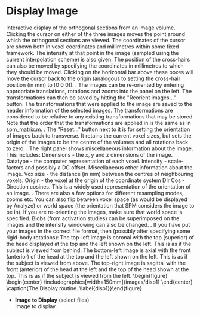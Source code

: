 # Display Image  
Interactive display of the orthogonal sections from an image volume.
Clicking the cursor on either of the three images moves the point around which the orthogonal sections are viewed.  The coordinates of the cursor are shown both in voxel coordinates and millimetres within some fixed framework. The intensity at that point in the image (sampled using the current interpolation scheme) is also given. The position of the cross-hairs can also be moved by specifying the coordinates in millimetres to which they should be moved.  Clicking on the horizontal bar above these boxes will move the cursor back to the origin  (analogous to setting the cross-hair position (in mm) to [0 0 0]).
.
The images can be re-oriented by entering appropriate translations, rotations and zooms into the panel on the left.  The transformations can then be saved by hitting the "Reorient images..." button.  The transformations that were applied to the image are saved to the header information of the selected images.  The transformations are considered to be relative to any existing transformations that may be stored.  Note that the order that the transformations are applied in is the same as in spm_matrix.m.
.
The "Reset..." button next to it is for setting the orientation of images back to transverse.  It retains the current voxel sizes, but sets the origin of the images to be the centre of the volumes and all rotations back to zero.
.
The right panel shows miscellaneous information about the image. This includes:
   Dimensions - the x, y and z dimensions of the image.
   Datatype   - the computer representation of each voxel.
   Intensity  - scale-factors and possibly a DC offset.
   Miscellaneous other information about the image.
   Vox size   - the distance (in mm) between the centres of neighbouring voxels.
   Origin     - the voxel at the origin of the coordinate system
   DIr Cos    - Direction cosines.  This is a widely used representation of the orientation of an image.
.
There are also a few options for different resampling modes, zooms etc.  You can also flip between voxel space (as would be displayed by Analyze) or world space (the orientation that SPM considers the image to be in).  If you are re-orienting the images, make sure that world space is specified.  Blobs (from activation studies) can be superimposed on the images and the intensity windowing can also be changed.
.
If you have put your images in the correct file format, then (possibly after specifying some rigid-body rotations):
    The top-left image is coronal with the top (superior) of the head displayed at the top and the left shown on the left. This is as if the subject is viewed from behind.
    The bottom-left image is axial with the front (anterior) of the head at the top and the left shown on the left. This is as if the subject is viewed from above.
    The top-right image is sagittal with the front (anterior) of the head at the left and the top of the head shown at the top. This is as if the subject is viewed from the left.
\begin{figure} \begin{center} \includegraphics[width=150mm]{images/disp1} \end{center} \caption{The Display routine. \label{disp1}}\end{figure} 

* **Image to Display** (select files)  
Image to display.
